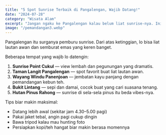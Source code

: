 ```yaml
---
title: "5 Spot Sunrise Terbaik di Pangalengan, Wajib Datang!"
date: "2024-07-28"
category: "Wisata Alam"
excerpt: "Jangan ngaku ke Pangalengan kalau belum liat sunrise-nya. Ini dia 5 spot terbaik buat nikmatin matahari terbit yang bikin lupa daratan."
image: "/pemandangan3.webp"
---
```


Pangalengan itu surganya pemburu sunrise. Dari atas ketinggian, lo bisa liat lautan awan dan semburat emas yang keren banget.

Beberapa tempat yang wajib lo datengin:

1. **Sunrise Point Cukul** — view lembah dan pegunungan yang dramatis.
2. **Taman Langit Pangalengan** — spot favorit buat liat lautan awan.
3. **Wayang Windu Panenjoan** — jembatan kayu panjang dengan pemandangan kebun teh.
4. **Bukit Lintang** — sepi dan damai, cocok buat yang cari suasana tenang.
5. **Hutan Pinus Rahong** — sunrise di sela-sela pinus itu beda vibes-nya.

Tips biar makin maksimal:

- Datang lebih awal (sekitar jam 4.30–5.00 pagi)
- Pakai jaket tebal, angin pagi cukup dingin
- Bawa tripod kalau mau hunting foto
- Persiapkan kopi/teh hangat biar makin berasa momennya
